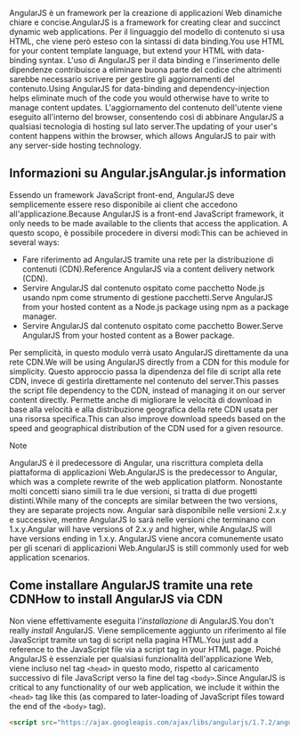 <span data-ttu-id="00a60-101">AngularJS è un framework per la creazione di applicazioni Web dinamiche chiare e concise.</span><span class="sxs-lookup"><span data-stu-id="00a60-101">AngularJS is a framework for creating clear and succinct dynamic web applications.</span></span> <span data-ttu-id="00a60-102">Per il linguaggio del modello di contenuto si usa HTML, che viene però esteso con la sintassi di data binding.</span><span class="sxs-lookup"><span data-stu-id="00a60-102">You use HTML for your content template language, but extend your HTML with data-binding syntax.</span></span> <span data-ttu-id="00a60-103">L'uso di AngularJS per il data binding e l'inserimento delle dipendenze contribuisce a eliminare buona parte del codice che altrimenti sarebbe necessario scrivere per gestire gli aggiornamenti del contenuto.</span><span class="sxs-lookup"><span data-stu-id="00a60-103">Using AngularJS for data-binding and dependency-injection helps eliminate much of the code you would otherwise have to write to manage content updates.</span></span> <span data-ttu-id="00a60-104">L'aggiornamento del contenuto dell'utente viene eseguito all'interno del browser, consentendo così di abbinare AngularJS a qualsiasi tecnologia di hosting sul lato server.</span><span class="sxs-lookup"><span data-stu-id="00a60-104">The updating of your user's content happens within the browser, which allows AngularJS to pair with any server-side hosting technology.</span></span>

## <a name="angularjs-information"></a><span data-ttu-id="00a60-105">Informazioni su Angular.js</span><span class="sxs-lookup"><span data-stu-id="00a60-105">Angular.js information</span></span>

<span data-ttu-id="00a60-106">Essendo un framework JavaScript front-end, AngularJS deve semplicemente essere reso disponibile ai client che accedono all'applicazione.</span><span class="sxs-lookup"><span data-stu-id="00a60-106">Because AngularJS is a front-end JavaScript framework, it only needs to be made available to the clients that access the application.</span></span> <span data-ttu-id="00a60-107">A questo scopo, è possibile procedere in diversi modi:</span><span class="sxs-lookup"><span data-stu-id="00a60-107">This can be achieved in several ways:</span></span>

- <span data-ttu-id="00a60-108">Fare riferimento ad AngularJS tramite una rete per la distribuzione di contenuti (CDN).</span><span class="sxs-lookup"><span data-stu-id="00a60-108">Reference AngularJS via a content delivery network (CDN).</span></span>
- <span data-ttu-id="00a60-109">Servire AngularJS dal contenuto ospitato come pacchetto Node.js usando npm come strumento di gestione pacchetti.</span><span class="sxs-lookup"><span data-stu-id="00a60-109">Serve AngularJS from your hosted content as a Node.js package using npm as a package manager.</span></span>
- <span data-ttu-id="00a60-110">Servire AngularJS dal contenuto ospitato come pacchetto Bower.</span><span class="sxs-lookup"><span data-stu-id="00a60-110">Serve AngularJS from your hosted content as a Bower package.</span></span>

<span data-ttu-id="00a60-111">Per semplicità, in questo modulo verrà usato AngularJS direttamente da una rete CDN.</span><span class="sxs-lookup"><span data-stu-id="00a60-111">We will be using AngularJS directly from a CDN for this module for simplicity.</span></span> <span data-ttu-id="00a60-112">Questo approccio passa la dipendenza del file di script alla rete CDN, invece di gestirla direttamente nel contenuto del server.</span><span class="sxs-lookup"><span data-stu-id="00a60-112">This passes the script file dependency to the CDN, instead of managing it on our server content directly.</span></span> <span data-ttu-id="00a60-113">Permette anche di migliorare le velocità di download in base alla velocità e alla distribuzione geografica della rete CDN usata per una risorsa specifica.</span><span class="sxs-lookup"><span data-stu-id="00a60-113">This can also improve download speeds based on the speed and geographical distribution of the CDN used for a given resource.</span></span>

> [!NOTE]
> <span data-ttu-id="00a60-114">AngularJS è il predecessore di Angular, una riscrittura completa della piattaforma di applicazioni Web.</span><span class="sxs-lookup"><span data-stu-id="00a60-114">AngularJS is the predecessor to Angular, which was a complete rewrite of the web application platform.</span></span> <span data-ttu-id="00a60-115">Nonostante molti concetti siano simili tra le due versioni, si tratta di due progetti distinti.</span><span class="sxs-lookup"><span data-stu-id="00a60-115">While many of the concepts are similar between the two versions, they are separate projects now.</span></span> <span data-ttu-id="00a60-116">Angular sarà disponibile nelle versioni 2.x.y e successive, mentre AngularJS lo sarà nelle versioni che terminano con 1.x.y.</span><span class="sxs-lookup"><span data-stu-id="00a60-116">Angular will have versions of 2.x.y and higher, while AngularJS will have versions ending in 1.x.y.</span></span> <span data-ttu-id="00a60-117">AngularJS viene ancora comunemente usato per gli scenari di applicazioni Web.</span><span class="sxs-lookup"><span data-stu-id="00a60-117">AngularJS is still commonly used for web application scenarios.</span></span>

## <a name="how-to-install-angularjs-via-cdn"></a><span data-ttu-id="00a60-118">Come installare AngularJS tramite una rete CDN</span><span class="sxs-lookup"><span data-stu-id="00a60-118">How to install AngularJS via CDN</span></span>

<span data-ttu-id="00a60-119">Non viene effettivamente eseguita l'_installazione_ di AngularJS.</span><span class="sxs-lookup"><span data-stu-id="00a60-119">You don't really _install_ AngularJS.</span></span> <span data-ttu-id="00a60-120">Viene semplicemente aggiunto un riferimento al file JavaScript tramite un tag di script nella pagina HTML.</span><span class="sxs-lookup"><span data-stu-id="00a60-120">You just add a reference to the JavaScript file via a script tag in your HTML page.</span></span> <span data-ttu-id="00a60-121">Poiché AngularJS è essenziale per qualsiasi funzionalità dell'applicazione Web, viene incluso nel tag `<head>` in questo modo, rispetto al caricamento successivo di file JavaScript verso la fine del tag `<body>`.</span><span class="sxs-lookup"><span data-stu-id="00a60-121">Since AngularJS is critical to any functionality of our web application, we include it within the `<head>` tag like this (as compared to later-loading of JavaScript files toward the end of the `<body>` tag).</span></span>

```html
<script src="https://ajax.googleapis.com/ajax/libs/angularjs/1.7.2/angular.min.js"></script>
```

